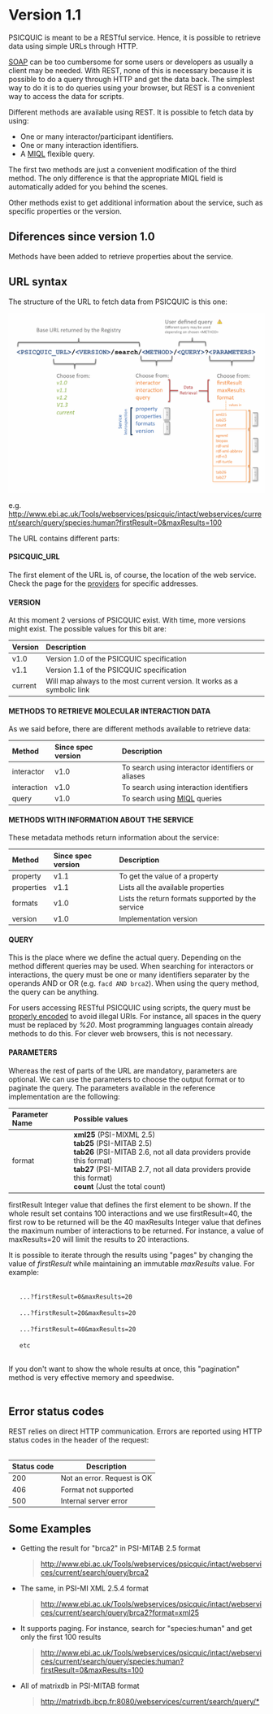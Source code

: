 # Version 1.1 #

PSICQUIC is meant to be a RESTful service. Hence, it is possible to retrieve data using simple URLs through HTTP.

[SOAP](PsicquicSpec_1_1_Soap.md) can be too cumbersome for some users or developers as usually a client may be needed. With REST, none of this is necessary because it is possible to do a query through HTTP and get the data back. The simplest way to do it is to do queries using your browser, but REST is a convenient way to access the data for scripts.

Different methods are available using REST. It is possible to fetch data by using:

  * One or many interactor/participant identifiers.
  * One or many interaction identifiers.
  * A [MIQL](MiqlDefinition.md) flexible query.

The first two methods are just a convenient modification of the third method. The only difference is that the appropriate MIQL field is automatically added for you behind the scenes.

Other methods exist to get additional information about the service, such as specific properties or the version.

## Diferences since version 1.0 ##

Methods have been added to retrieve properties about the service.

## URL syntax ##

The structure of the URL to fetch data from PSICQUIC is this one:

![image_rest_url](/images/PSICQUIC_REST_URL_v1.3.png)

e.g. http://www.ebi.ac.uk/Tools/webservices/psicquic/intact/webservices/current/search/query/species:human?firstResult=0&maxResults=100

The URL contains different parts:

#### PSICQUIC\_URL ####

The first element of the URL is, of course, the location of the web service. Check the page for the [providers](PsicquicServiceProviders.md) for specific addresses.

#### VERSION ####

At this moment 2 versions of PSICQUIC exist. With time, more versions might exist. The possible values for this bit are:

| **Version** | **Description** |
|:------------|:----------------|
| v1.0 | Version 1.0 of the PSICQUIC specification |
| v1.1 | Version 1.1 of the PSICQUIC specification |
| current | Will map always to the most current version. It works as a symbolic link |

#### METHODS TO RETRIEVE MOLECULAR INTERACTION DATA ####

As we said before, there are different methods available to retrieve data:

| **Method** | **Since spec version** | **Description** |
|:-----------|:-----------------------|:----------------|
| interactor | v1.0 | To search using interactor identifiers or aliases |
| interaction | v1.0 | To search using interaction identifiers |
| query | v1.0 | To search using [MIQL](MiqlReference.md) queries |


#### METHODS WITH INFORMATION ABOUT THE SERVICE ####

These metadata methods return information about the service:

| **Method** | **Since spec version** | **Description** |
|:-----------|:-----------------------|:----------------|
| property | v1.1 | To get the value of a property |
| properties | v1.1 | Lists all the available properties |
| formats | v1.0 | Lists the return formats supported by the service |
| version | v1.0 | Implementation version |

#### QUERY ####

This is the place where we define the actual query. Depending on the method different queries may be used. When searching for interactors or interactions, the query must be one or many identifiers separater by the operands AND or OR (e.g. `facd AND brca2`).
When using the query method, the query can be anything.

For users accessing RESTful PSICQUIC using scripts, the query must be [properly encoded](http://en.wikipedia.org/wiki/Percent-encoding) to avoid illegal URIs. For instance, all spaces in the query must be replaced by _%20_. Most programming languages contain already methods to do this. For clever web browsers, this is not necessary.

#### PARAMETERS ####

Whereas the rest of parts of the URL are mandatory, parameters are optional. We can use the parameters to choose the output format or to paginate the query. The parameters available in the reference implementation are the following:

| **Parameter Name** | **Possible values** |
|:-------------------|:--------------------|
| format           | **xml25** (PSI-MIXML 2.5)<br> <b>tab25</b> (PSI-MITAB 2.5) <br> <b>tab26</b> (PSI-MITAB 2.6, not all data providers provide this format) <br> <b>tab27</b> (PSI-MITAB 2.7, not all data providers provide this format)<br><b>count</b> (Just the total count) <br>
<tr><td> firstResult </td><td> Integer value that defines the first element to be shown. If the whole result set contains 100 interactions and we use firstResult=40, the first row to be returned will be the 40 </td></tr>
<tr><td> maxResults </td><td> Integer value that defines the maximum number of interactions to be returned. For instance, a value of maxResults=20 will limit the results to 20 interactions. </td></tr></tbody></table>

It is possible to iterate through the results using "pages" by changing the value of <i>firstResult</i> while maintaining an immutable <i>maxResults</i> value. For example:<br>
<br>
<pre><code>   ...?firstResult=0&amp;maxResults=20<br>
   ...?firstResult=20&amp;maxResults=20<br>
   ...?firstResult=40&amp;maxResults=20<br>
   etc<br>
</code></pre>

If you don't want to show the whole results at once, this "pagination" method is very effective memory and speedwise.<br>
<br>
<h2>Error status codes</h2>

REST relies on direct HTTP communication. Errors are reported using HTTP status codes in the header of the request:<br>
<br>
<table><thead><th> <b>Status code</b> </th><th> <b>Description</b> </th></thead><tbody>
<tr><td> 200 </td><td> Not an error. Request is OK </td></tr>
<tr><td> 406 </td><td> Format not supported </td></tr>
<tr><td> 500 </td><td> Internal server error </td></tr></tbody></table>


<h2>Some Examples</h2>

<ul><li>Getting the result for "brca2" in PSI-MITAB 2.5 format<br>
<blockquote><a href='http://www.ebi.ac.uk/Tools/webservices/psicquic/intact/webservices/current/search/query/brca2'>http://www.ebi.ac.uk/Tools/webservices/psicquic/intact/webservices/current/search/query/brca2</a></blockquote></li></ul>

<ul><li>The same, in PSI-MI XML 2.5.4 format<br>
<blockquote><a href='http://www.ebi.ac.uk/Tools/webservices/psicquic/intact/webservices/current/search/query/brca2?format=xml25'>http://www.ebi.ac.uk/Tools/webservices/psicquic/intact/webservices/current/search/query/brca2?format=xml25</a></blockquote></li></ul>

<ul><li>It supports paging. For instance, search for "species:human" and get only the first 100 results<br>
<blockquote><a href='http://www.ebi.ac.uk/Tools/webservices/psicquic/intact/webservices/current/search/query/species:human?firstResult=0&maxResults=100'>http://www.ebi.ac.uk/Tools/webservices/psicquic/intact/webservices/current/search/query/species:human?firstResult=0&amp;maxResults=100</a></blockquote></li></ul>

<ul><li>All of matrixdb in PSI-MITAB format<br>
<blockquote><a href='http://matrixdb.ibcp.fr:8080/webservices/current/search/query/*'>http://matrixdb.ibcp.fr:8080/webservices/current/search/query/*</a>